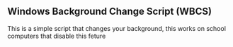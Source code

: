 ## Windows Background Change Script (WBCS)
This is a simple script that changes your background, this works on school computers that disable this feture